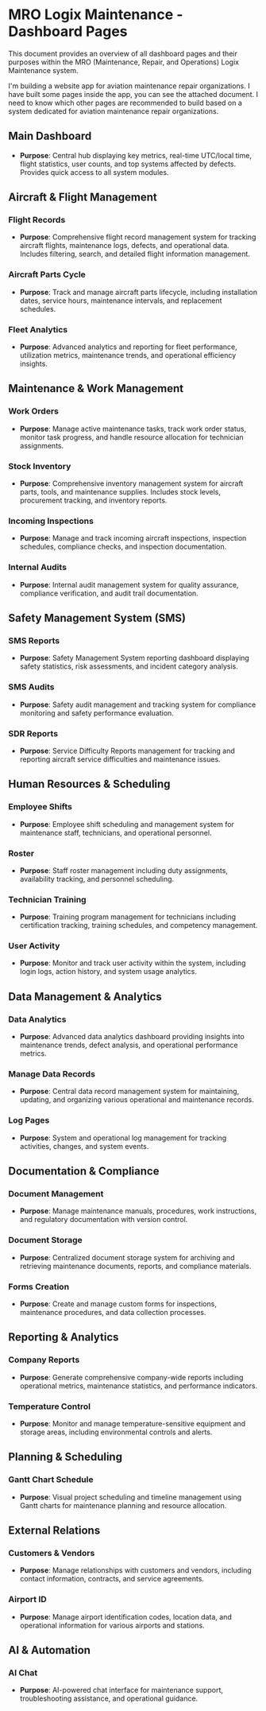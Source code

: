 # MRO Logix Maintenance - Dashboard Pages

This document provides an overview of all dashboard pages and their purposes within the MRO (Maintenance, Repair, and Operations) Logix Maintenance system.

I'm building a website app for aviation maintenance repair organizations.
I have built some pages inside the app, you can see the attached document.
I need to know which other pages are recommended to build based on a system dedicated for aviation maintenance repair organizations.

## Main Dashboard
- **Purpose**: Central hub displaying key metrics, real-time UTC/local time, flight statistics, user counts, and top systems affected by defects. Provides quick access to all system modules.

## Aircraft & Flight Management

### Flight Records
- **Purpose**: Comprehensive flight record management system for tracking aircraft flights, maintenance logs, defects, and operational data. Includes filtering, search, and detailed flight information management.

### Aircraft Parts Cycle
- **Purpose**: Track and manage aircraft parts lifecycle, including installation dates, service hours, maintenance intervals, and replacement schedules.

### Fleet Analytics
- **Purpose**: Advanced analytics and reporting for fleet performance, utilization metrics, maintenance trends, and operational efficiency insights.

## Maintenance & Work Management

### Work Orders
- **Purpose**: Manage active maintenance tasks, track work order status, monitor task progress, and handle resource allocation for technician assignments.

### Stock Inventory
- **Purpose**: Comprehensive inventory management system for aircraft parts, tools, and maintenance supplies. Includes stock levels, procurement tracking, and inventory reports.

### Incoming Inspections
- **Purpose**: Manage and track incoming aircraft inspections, inspection schedules, compliance checks, and inspection documentation.

### Internal Audits
- **Purpose**: Internal audit management system for quality assurance, compliance verification, and audit trail documentation.

## Safety Management System (SMS)

### SMS Reports
- **Purpose**: Safety Management System reporting dashboard displaying safety statistics, risk assessments, and incident category analysis.

### SMS Audits
- **Purpose**: Safety audit management and tracking system for compliance monitoring and safety performance evaluation.

### SDR Reports
- **Purpose**: Service Difficulty Reports management for tracking and reporting aircraft service difficulties and maintenance issues.

## Human Resources & Scheduling

### Employee Shifts
- **Purpose**: Employee shift scheduling and management system for maintenance staff, technicians, and operational personnel.

### Roster
- **Purpose**: Staff roster management including duty assignments, availability tracking, and personnel scheduling.

### Technician Training
- **Purpose**: Training program management for technicians including certification tracking, training schedules, and competency management.

### User Activity
- **Purpose**: Monitor and track user activity within the system, including login logs, action history, and system usage analytics.

## Data Management & Analytics

### Data Analytics
- **Purpose**: Advanced data analytics dashboard providing insights into maintenance trends, defect analysis, and operational performance metrics.

### Manage Data Records
- **Purpose**: Central data record management system for maintaining, updating, and organizing various operational and maintenance records.

### Log Pages
- **Purpose**: System and operational log management for tracking activities, changes, and system events.

## Documentation & Compliance

### Document Management
- **Purpose**: Manage maintenance manuals, procedures, work instructions, and regulatory documentation with version control.

### Document Storage
- **Purpose**: Centralized document storage system for archiving and retrieving maintenance documents, reports, and compliance materials.

### Forms Creation
- **Purpose**: Create and manage custom forms for inspections, maintenance procedures, and data collection processes.

## Reporting & Analytics

### Company Reports
- **Purpose**: Generate comprehensive company-wide reports including operational metrics, maintenance statistics, and performance indicators.

### Temperature Control
- **Purpose**: Monitor and manage temperature-sensitive equipment and storage areas, including environmental controls and alerts.

## Planning & Scheduling

### Gantt Chart Schedule
- **Purpose**: Visual project scheduling and timeline management using Gantt charts for maintenance planning and resource allocation.

## External Relations

### Customers & Vendors
- **Purpose**: Manage relationships with customers and vendors, including contact information, contracts, and service agreements.

### Airport ID
- **Purpose**: Manage airport identification codes, location data, and operational information for various airports and stations.

## AI & Automation

### AI Chat
- **Purpose**: AI-powered chat interface for maintenance support, troubleshooting assistance, and operational guidance.